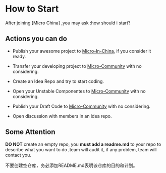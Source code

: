 # How to Start

After joining [Micro China] ,you may ask :how should i start?

## Actions you can do

+ Publish your awesome project to [Micro-In-China](https://github.com/micro-in-cn), if you consider it ready.

+ Transfer your developing project to [Micro-Community](https://github.com/micro-community) with no considering.

+ Create an Idea Repo and try to start coding.

+ Open your Unstable Componentes to [Micro-Community](https://github.com/micro-community) with no considering.

+ Publish your Draft Code to [Micro-Community](https://github.com/micro-community) with no considering.

+ Open discussion with members in an idea repo.

## Some Attention

**DO NOT** create an empty repo, you **must add a readme.md** to your repo to describe what you want to do ,team will audit it, if any problem, team will contact you.

不要创建空仓库，务必添加README.md表明该仓库的目的和计划。
